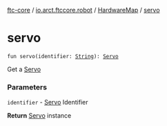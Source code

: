 [ftc-core](../../index.md) / [io.arct.ftccore.robot](../index.md) / [HardwareMap](index.md) / [servo](./servo.md)

# servo

`fun servo(identifier: `[`String`](https://kotlinlang.org/api/latest/jvm/stdlib/kotlin/-string/index.html)`): `[`Servo`](../../io.arct.ftccore.device/-servo/index.md)

Get a [Servo](../../io.arct.ftccore.device/-servo/index.md)

### Parameters

`identifier` - [Servo](../../io.arct.ftccore.device/-servo/index.md) Identifier

**Return**
[Servo](../../io.arct.ftccore.device/-servo/index.md) instance

